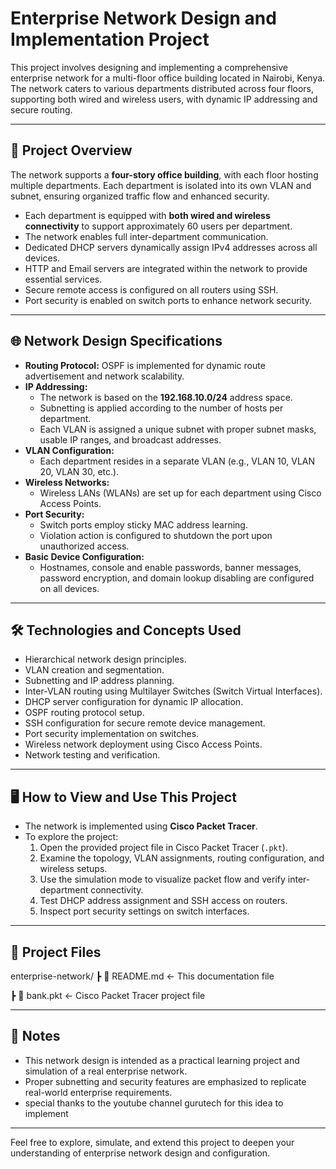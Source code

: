 # Enterprise Network Design and Implementation Project

This project involves designing and implementing a comprehensive enterprise network for a multi-floor office building located in Nairobi, Kenya. The network caters to various departments distributed across four floors, supporting both wired and wireless users, with dynamic IP addressing and secure routing.

---

## 🏢 Project Overview

The network supports a **four-story office building**, with each floor hosting multiple departments. Each department is isolated into its own VLAN and subnet, ensuring organized traffic flow and enhanced security.

- Each department is equipped with **both wired and wireless connectivity** to support approximately 60 users per department.
- The network enables full inter-department communication.
- Dedicated DHCP servers dynamically assign IPv4 addresses across all devices.
- HTTP and Email servers are integrated within the network to provide essential services.
- Secure remote access is configured on all routers using SSH.
- Port security is enabled on switch ports to enhance network security.

---

## 🌐 Network Design Specifications

- **Routing Protocol:** OSPF is implemented for dynamic route advertisement and network scalability.
- **IP Addressing:**  
  - The network is based on the **192.168.10.0/24** address space.
  - Subnetting is applied according to the number of hosts per department.
  - Each VLAN is assigned a unique subnet with proper subnet masks, usable IP ranges, and broadcast addresses.
- **VLAN Configuration:**  
  - Each department resides in a separate VLAN (e.g., VLAN 10, VLAN 20, VLAN 30, etc.).
- **Wireless Networks:**  
  - Wireless LANs (WLANs) are set up for each department using Cisco Access Points.
- **Port Security:**  
  - Switch ports employ sticky MAC address learning.
  - Violation action is configured to shutdown the port upon unauthorized access.
- **Basic Device Configuration:**  
  - Hostnames, console and enable passwords, banner messages, password encryption, and domain lookup disabling are configured on all devices.

---

## 🛠️ Technologies and Concepts Used

- Hierarchical network design principles.
- VLAN creation and segmentation.
- Subnetting and IP address planning.
- Inter-VLAN routing using Multilayer Switches (Switch Virtual Interfaces).
- DHCP server configuration for dynamic IP allocation.
- OSPF routing protocol setup.
- SSH configuration for secure remote device management.
- Port security implementation on switches.
- Wireless network deployment using Cisco Access Points.
- Network testing and verification.

---

## 🖥️ How to View and Use This Project

- The network is implemented using **Cisco Packet Tracer**.
- To explore the project:
  1. Open the provided project file in Cisco Packet Tracer (`.pkt`).
  2. Examine the topology, VLAN assignments, routing configuration, and wireless setups.
  3. Use the simulation mode to visualize packet flow and verify inter-department connectivity.
  4. Test DHCP address assignment and SSH access on routers.
  5. Inspect port security settings on switch interfaces.

---

## 📂 Project Files
enterprise-network/
┣ 📄 README.md ← This documentation file

┣ 📂 bank.pkt ← Cisco Packet Tracer project file

---

## 📝 Notes

- This network design is intended as a practical learning project and simulation of a real enterprise network.
- Proper subnetting and security features are emphasized to replicate real-world enterprise requirements.
- special thanks to the youtube channel gurutech for this idea to implement

---

Feel free to explore, simulate, and extend this project to deepen your understanding of enterprise network design and configuration.


